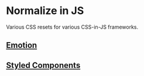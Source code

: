 # Normalize in JS

Various CSS resets for various CSS-in-JS frameworks.

## [Emotion](packages/emotion/README.md)

## [Styled Components](packages/styled-components/README.md)
